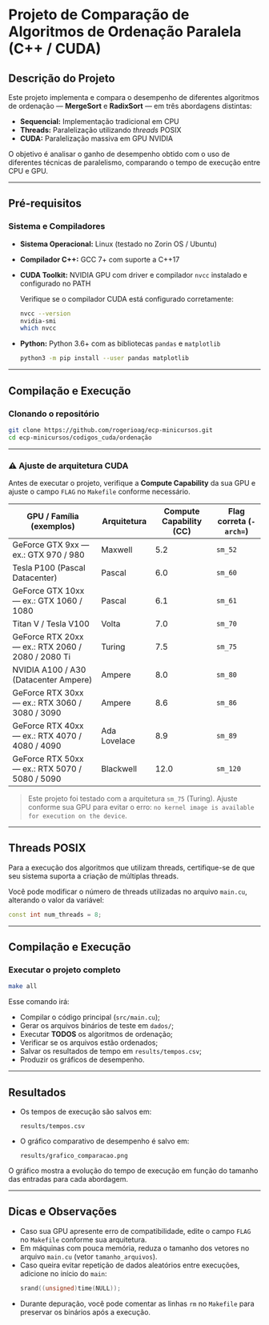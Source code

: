 # Projeto de Comparação de Algoritmos de Ordenação Paralela (C++ / CUDA)

## Descrição do Projeto

Este projeto implementa e compara o desempenho de diferentes algoritmos de ordenação — **MergeSort** e **RadixSort** — em três abordagens distintas:

- **Sequencial:** Implementação tradicional em CPU 
- **Threads:** Paralelização utilizando *threads* POSIX 
- **CUDA:** Paralelização massiva em GPU NVIDIA

O objetivo é analisar o ganho de desempenho obtido com o uso de diferentes técnicas de paralelismo, comparando o tempo de execução entre CPU e GPU.

---

## Pré-requisitos

### Sistema e Compiladores

- **Sistema Operacional:** Linux (testado no Zorin OS / Ubuntu)
- **Compilador C++:** GCC 7+ com suporte a C++17
- **CUDA Toolkit:** NVIDIA GPU com driver e compilador `nvcc` instalado e configurado no PATH 

  Verifique se o compilador CUDA está configurado corretamente:
  ```bash
  nvcc --version
  nvidia-smi
  which nvcc
  ```

- **Python:** Python 3.6+ com as bibliotecas `pandas` e `matplotlib`
  ```bash
  python3 -m pip install --user pandas matplotlib
  ```

---

## Compilação e Execução

### Clonando o repositório

```bash
git clone https://github.com/rogerioag/ecp-minicursos.git
cd ecp-minicursos/codigos_cuda/ordenação
```

---

### ⚠️ Ajuste de arquitetura CUDA

Antes de executar o projeto, verifique a **Compute Capability** da sua GPU e ajuste o campo `FLAG` no `Makefile` conforme necessário.

|               GPU / Família (exemplos)             |  Arquitetura  | Compute Capability (CC) |       Flag correta (`-arch=`)        |
| -------------------------------------------------- | ------------- | ----------------------- | ------------------------------------ |
| GeForce GTX 9xx — ex.: GTX 970 / 980               | Maxwell       | 5.2                     | `sm_52`                              |
| Tesla P100 (Pascal Datacenter)                     | Pascal        | 6.0                     | `sm_60`                              |
| GeForce GTX 10xx — ex.: GTX 1060 / 1080            | Pascal        | 6.1                     | `sm_61`                              |
| Titan V / Tesla V100                               | Volta         | 7.0                     | `sm_70`                              |
| GeForce RTX 20xx — ex.: RTX 2060 / 2080 / 2080 Ti  | Turing        | 7.5                     | `sm_75`                              |
| NVIDIA A100 / A30 (Datacenter Ampere)              | Ampere        | 8.0                     | `sm_80`                              |
| GeForce RTX 30xx — ex.: RTX 3060 / 3080 / 3090     | Ampere        | 8.6                     | `sm_86`                              |
| GeForce RTX 40xx — ex.: RTX 4070 / 4080 / 4090     | Ada Lovelace  | 8.9                     | `sm_89`                              |
| GeForce RTX 50xx — ex.: RTX 5070 / 5080 / 5090     | Blackwell     | 12.0                    | `sm_120`                             |

> Este projeto foi testado com a arquitetura `sm_75` (Turing). 
> Ajuste conforme sua GPU para evitar o erro: 
> `no kernel image is available for execution on the device`.

---

## Threads POSIX

Para a execução dos algoritmos que utilizam threads, certifique-se de que seu sistema suporta a criação de múltiplas threads.

Você pode modificar o número de threads utilizadas no arquivo `main.cu`, alterando o valor da variável:

```cpp
const int num_threads = 8;
```

---

## Compilação e Execução

### Executar o projeto completo

```bash
make all
```

Esse comando irá:

- Compilar o código principal (`src/main.cu`);
- Gerar os arquivos binários de teste em `dados/`;
- Executar **TODOS** os algoritmos de ordenação;
- Verificar se os arquivos estão ordenados;
- Salvar os resultados de tempo em `results/tempos.csv`;
- Produzir os gráficos de desempenho.

---

## Resultados

- Os tempos de execução são salvos em:
  ```
  results/tempos.csv
  ```

- O gráfico comparativo de desempenho é salvo em:
  ```
  results/grafico_comparacao.png
  ```

O gráfico mostra a evolução do tempo de execução em função do tamanho das entradas para cada abordagem.

---

## Dicas e Observações

- Caso sua GPU apresente erro de compatibilidade, edite o campo `FLAG` no `Makefile` conforme sua arquitetura.
- Em máquinas com pouca memória, reduza o tamanho dos vetores no arquivo `main.cu` (vetor `tamanho_arquivos`).
- Caso queira evitar repetição de dados aleatórios entre execuções, adicione no início do `main`:
  ```cpp
  srand((unsigned)time(NULL));
  ```
- Durante depuração, você pode comentar as linhas `rm` no `Makefile` para preservar os binários após a execução.
